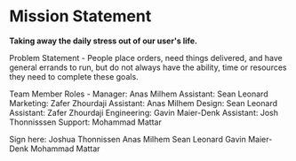 # Mission Statement 

**Taking away the daily stress out of our user's life.**

Problem Statement -
	People place orders, need things delivered, and have general errands to run, but do 
	not always have the ability, time or resources they need to complete these goals.

Team Member Roles -
    	Manager: Anas Milhem
		Assistant: Sean Leonard
	Marketing: Zafer Zhourdaji
		Assistant: Anas Milhem
	Design: Sean Leonard
		Assistant: Zafer Zhourdaji
	Engineering: Gavin Maier-Denk
		Assistant: Josh Thonnisssen
	Support: Mohammad Mattar

Sign here:
	Joshua Thonnissen
	Anas Milhem
	Sean Leonard
	Gavin Maier-Denk
	Mohammad Mattar
